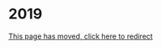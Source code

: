# 2019

[This page has moved, click here to redirect](https://docs.eqemu.io/server/changelog/server/2019)

